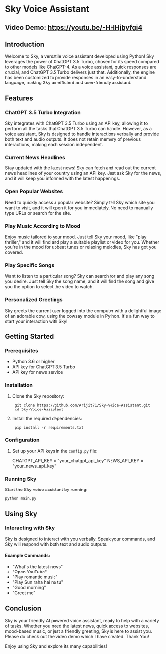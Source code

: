 # Sky Voice Assistant


## Video Demo: https://youtu.be/-HHHjbyfgi4


## Introduction
Welcome to Sky, a versatile voice assistant developed using Python! Sky leverages the power of ChatGPT 3.5 Turbo, chosen for its speed compared to other models like ChatGPT-4. As a voice assistant, quick responses are crucial, and ChatGPT 3.5 Turbo delivers just that. Additionally, the engine has been customized to provide responses in an easy-to-understand language, making Sky an efficient and user-friendly assistant.


## Features


### ChatGPT 3.5 Turbo Integration
Sky integrates with ChatGPT 3.5 Turbo using an API key, allowing it to perform all the tasks that ChatGPT 3.5 Turbo can handle. However, as a voice assistant, Sky is designed to handle interactions verbally and provide both text and audio outputs. It does not retain memory of previous interactions, making each session independent.

### Current News Headlines
Stay updated with the latest news! Sky can fetch and read out the current news headlines of your country using an API key. Just ask Sky for the news, and it will keep you informed with the latest happenings.

### Open Popular Websites
Need to quickly access a popular website? Simply tell Sky which site you want to visit, and it will open it for you immediately. No need to manually type URLs or search for the site.

### Play Music According to Mood
Enjoy music tailored to your mood. Just tell Sky your mood, like "play thriller," and it will find and play a suitable playlist or video for you. Whether you're in the mood for upbeat tunes or relaxing melodies, Sky has got you covered.

### Play Specific Songs
Want to listen to a particular song? Sky can search for and play any song you desire. Just tell Sky the song name, and it will find the song and give you the option to select the video to watch.

### Personalized Greetings
Sky greets the current user logged into the computer with a delightful image of an adorable cow, using the cowsay module in Python. It's a fun way to start your interaction with Sky!


## Getting Started


### Prerequisites
- Python 3.6 or higher
- API key for ChatGPT 3.5 Turbo
- API key for news service


### Installation
1. Clone the Sky repository:

        git clone https://github.com/Arijit71/Sky-Voice-Assistant.git
        cd Sky-Voice-Assistant


2. Install the required dependencies:

        pip install -r requirements.txt


### Configuration
1. Set up your API keys in the `config.py` file:

    CHATGPT_API_KEY = "your_chatgpt_api_key"
    NEWS_API_KEY = "your_news_api_key"


### Running Sky
Start the Sky voice assistant by running:

    python main.py


## Using Sky


### Interacting with Sky
Sky is designed to interact with you verbally. Speak your commands, and Sky will respond with both text and audio outputs.


#### Example Commands:
- "What's the latest news"
- "Open YouTube"
- "Play romantic music"
- "Play Sun raha hai na tu"
- "Good morning"
- "Greet me"


## Conclusion


Sky is your friendly AI powered voice assistant, ready to help with a variety of tasks. Whether you need the latest news, quick access to websites, mood-based music, or just a friendly greeting, Sky is here to assist you. Please do check out the video demo which I have created. Thank You!

Enjoy using Sky and explore its many capabilities!
